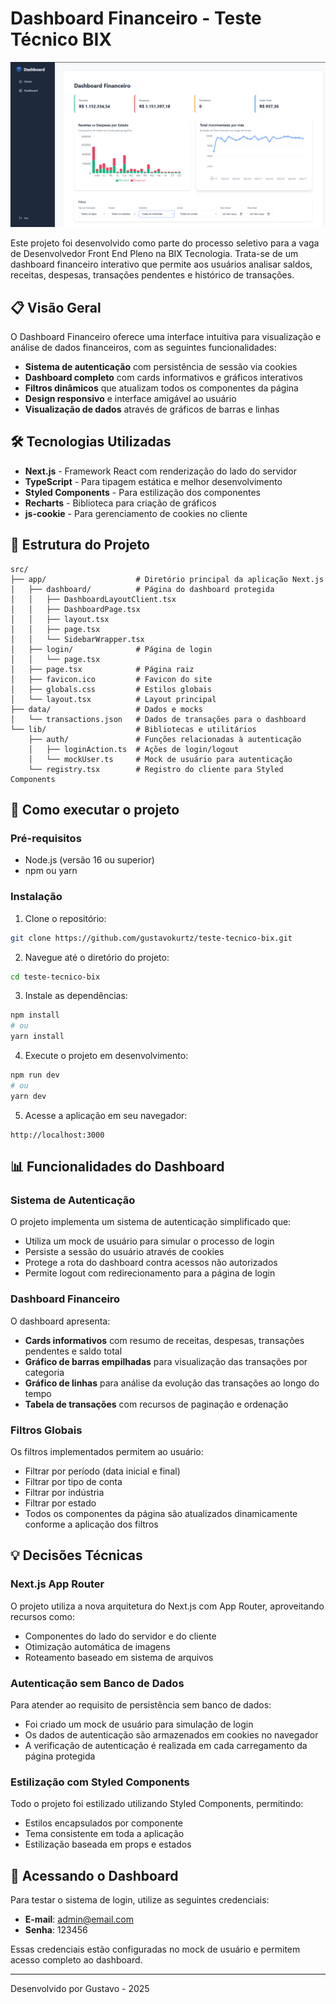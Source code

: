 # Dashboard Financeiro - Teste Técnico BIX

![Dashboard Preview](/dashboard-preview.png)



Este projeto foi desenvolvido como parte do processo seletivo para a vaga de Desenvolvedor Front End Pleno na BIX Tecnologia. Trata-se de um dashboard financeiro interativo que permite aos usuários analisar saldos, receitas, despesas, transações pendentes e histórico de transações.

## 📋 Visão Geral

O Dashboard Financeiro oferece uma interface intuitiva para visualização e análise de dados financeiros, com as seguintes funcionalidades:

- **Sistema de autenticação** com persistência de sessão via cookies
- **Dashboard completo** com cards informativos e gráficos interativos
- **Filtros dinâmicos** que atualizam todos os componentes da página
- **Design responsivo** e interface amigável ao usuário
- **Visualização de dados** através de gráficos de barras e linhas

## 🛠️ Tecnologias Utilizadas

- **Next.js** - Framework React com renderização do lado do servidor
- **TypeScript** - Para tipagem estática e melhor desenvolvimento
- **Styled Components** - Para estilização dos componentes
- **Recharts** - Biblioteca para criação de gráficos
- **js-cookie** - Para gerenciamento de cookies no cliente

## 📁 Estrutura do Projeto

```
src/
├── app/                    # Diretório principal da aplicação Next.js
│   ├── dashboard/          # Página do dashboard protegida
│   │   ├── DashboardLayoutClient.tsx
│   │   ├── DashboardPage.tsx
│   │   ├── layout.tsx
│   │   ├── page.tsx
│   │   └── SidebarWrapper.tsx
│   ├── login/              # Página de login
│   │   └── page.tsx
│   ├── page.tsx            # Página raiz
│   ├── favicon.ico         # Favicon do site
│   ├── globals.css         # Estilos globais
│   └── layout.tsx          # Layout principal
├── data/                   # Dados e mocks
│   └── transactions.json   # Dados de transações para o dashboard
└── lib/                    # Bibliotecas e utilitários
    ├── auth/               # Funções relacionadas à autenticação
    │   ├── loginAction.ts  # Ações de login/logout
    │   └── mockUser.ts     # Mock de usuário para autenticação
    └── registry.tsx        # Registro do cliente para Styled Components
```

## 🚀 Como executar o projeto

### Pré-requisitos

- Node.js (versão 16 ou superior)
- npm ou yarn

### Instalação

1. Clone o repositório:
```bash
git clone https://github.com/gustavokurtz/teste-tecnico-bix.git
```

2. Navegue até o diretório do projeto:
```bash
cd teste-tecnico-bix
```

3. Instale as dependências:
```bash
npm install
# ou
yarn install
```

4. Execute o projeto em desenvolvimento:
```bash
npm run dev
# ou
yarn dev
```

5. Acesse a aplicação em seu navegador:
```
http://localhost:3000
```

## 📊 Funcionalidades do Dashboard

### Sistema de Autenticação

O projeto implementa um sistema de autenticação simplificado que:
- Utiliza um mock de usuário para simular o processo de login
- Persiste a sessão do usuário através de cookies
- Protege a rota do dashboard contra acessos não autorizados
- Permite logout com redirecionamento para a página de login

### Dashboard Financeiro

O dashboard apresenta:
- **Cards informativos** com resumo de receitas, despesas, transações pendentes e saldo total
- **Gráfico de barras empilhadas** para visualização das transações por categoria
- **Gráfico de linhas** para análise da evolução das transações ao longo do tempo
- **Tabela de transações** com recursos de paginação e ordenação

### Filtros Globais

Os filtros implementados permitem ao usuário:
- Filtrar por período (data inicial e final)
- Filtrar por tipo de conta
- Filtrar por indústria
- Filtrar por estado
- Todos os componentes da página são atualizados dinamicamente conforme a aplicação dos filtros

## 💡 Decisões Técnicas

### Next.js App Router

O projeto utiliza a nova arquitetura do Next.js com App Router, aproveitando recursos como:
- Componentes do lado do servidor e do cliente
- Otimização automática de imagens
- Roteamento baseado em sistema de arquivos

### Autenticação sem Banco de Dados

Para atender ao requisito de persistência sem banco de dados:
- Foi criado um mock de usuário para simulação de login
- Os dados de autenticação são armazenados em cookies no navegador
- A verificação de autenticação é realizada em cada carregamento da página protegida

### Estilização com Styled Components

Todo o projeto foi estilizado utilizando Styled Components, permitindo:
- Estilos encapsulados por componente
- Tema consistente em toda a aplicação
- Estilização baseada em props e estados

## 🔐 Acessando o Dashboard

Para testar o sistema de login, utilize as seguintes credenciais:

- **E-mail**: admin@email.com
- **Senha**: 123456

Essas credenciais estão configuradas no mock de usuário e permitem acesso completo ao dashboard.

---

Desenvolvido por Gustavo - 2025